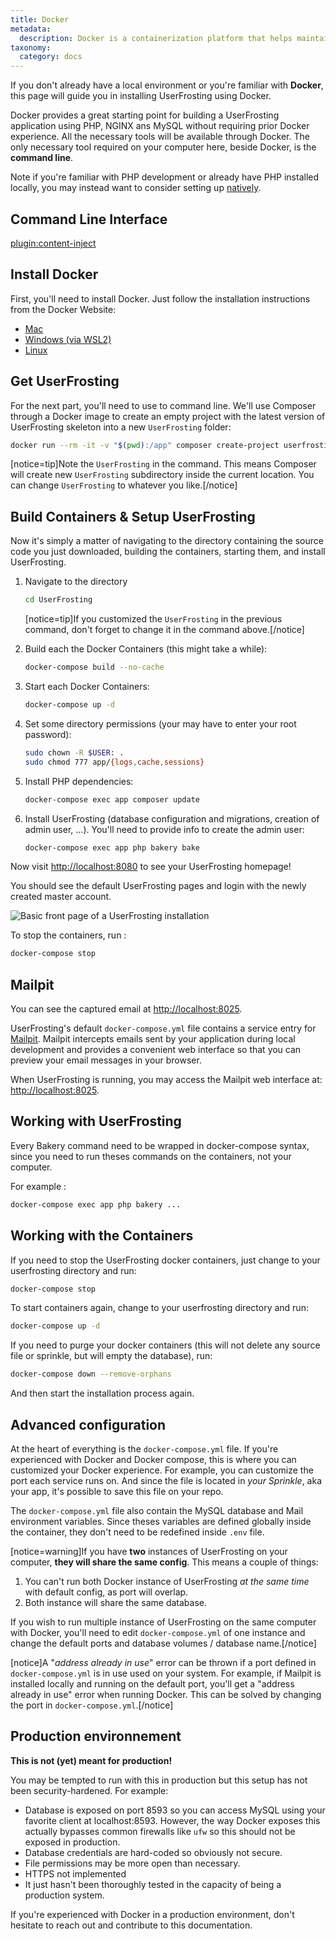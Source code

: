 ```yaml
---
title: Docker
metadata:
  description: Docker is a containerization platform that helps maintain consistent behavior across different development and production environments.
taxonomy:
  category: docs
---
```


If you don't already have a local environment or you're familiar with **Docker**, this page will guide you in installing UserFrosting using Docker.

Docker provides a great starting point for building a UserFrosting application using PHP, NGINX ans MySQL without requiring prior Docker experience. All the necessary tools will be available through Docker. The only necessary tool required on your computer here, beside Docker, is the **command line**. 

Note if you're familiar with PHP development or already have PHP installed locally, you may instead want to consider setting up [natively](/installation/environment/native).

## Command Line Interface

[plugin:content-inject](/04.installation/_modular/cli)

## Install Docker
First, you'll need to install Docker. Just follow the installation instructions from the Docker Website: 
- [Mac](https://docs.docker.com/desktop/install/mac-install/)
- [Windows (via WSL2)](https://docs.docker.com/desktop/install/windows-install/)
- [Linux](https://docs.docker.com/desktop/install/linux-install/)

## Get UserFrosting 

For the next part, you'll need to use to command line. We'll use Composer through a Docker image to create an empty project with the latest version of UserFrosting skeleton into a new `UserFrosting` folder:

```bash
docker run --rm -it -v "$(pwd):/app" composer create-project userfrosting/userfrosting UserFrosting "^5.0" --no-scripts --no-install --ignore-platform-reqs
```

[notice=tip]Note the `UserFrosting` in the command. This means Composer will create new `UserFrosting` subdirectory inside the current location. You can change `UserFrosting` to whatever you like.[/notice]

## Build Containers & Setup UserFrosting

Now it's simply a matter of navigating to the directory containing the source code you just downloaded, building the containers, starting them, and install UserFrosting. 

1. Navigate to the directory
   
   ```bash
   cd UserFrosting
   ```

   [notice=tip]If you customized the `UserFrosting` in the previous command, don't forget to change it in the command above.[/notice]

2. Build each the Docker Containers (this might take a while):
   
   ```bash
   docker-compose build --no-cache
   ```

3. Start each Docker Containers:
   
   ```bash
   docker-compose up -d
   ```

4. Set some directory permissions (your may have to enter your root password):
   
   ```bash
   sudo chown -R $USER: .
   sudo chmod 777 app/{logs,cache,sessions}
   ```

5. Install PHP dependencies:
   
   ```bash
   docker-compose exec app composer update
   ```

6. Install UserFrosting (database configuration and migrations, creation of admin user, ...). You'll need to provide info to create the admin user:
   
   ```bash
   docker-compose exec app php bakery bake
   ```

Now visit [http://localhost:8080](http://localhost:8080) to see your UserFrosting homepage!

You should see the default UserFrosting pages and login with the newly created master account. 

![Basic front page of a UserFrosting installation](/images/front-page.png)

To stop the containers, run : 

```bash
docker-compose stop
```

## Mailpit

You can see the captured email at [http://localhost:8025](http://localhost:8025).

UserFrosting's default `docker-compose.yml` file contains a service entry for [Mailpit](https://github.com/axllent/mailpit). Mailpit intercepts emails sent by your application during local development and provides a convenient web interface so that you can preview your email messages in your browser. 

When UserFrosting is running, you may access the Mailpit web interface at: [http://localhost:8025](http://localhost:8025).

## Working with UserFrosting

Every Bakery command need to be wrapped in docker-compose syntax, since you need to run theses commands on the containers, not your computer.

For example : 

```bash
docker-compose exec app php bakery ...
```

## Working with the Containers

If you need to stop the UserFrosting docker containers, just change to your userfrosting directory and run:

```bash
docker-compose stop
```

To start containers again, change to your userfrosting directory and run:

```bash
docker-compose up -d
```

If you need to purge your docker containers (this will not delete any source file or sprinkle, but will empty the database), run:

```bash
docker-compose down --remove-orphans
```

And then start the installation process again.

## Advanced configuration

At the heart of everything is the `docker-compose.yml` file. If you're experienced with Docker and Docker compose, this is where you can customized your Docker experience. For example, you can customize the port each service runs on. And since the file is located in *your Sprinkle*, aka your app, it's possible to save this file on your repo. 

The `docker-compose.yml` file also contain the MySQL database and Mail environment variables. Since theses variables are defined globally inside the container, they don't need to be redefined inside `.env` file.

[notice=warning]If you have **two** instances of UserFrosting on your computer, **they will share the same config**. This means a couple of things:

1. You can't run both Docker instance of UserFrosting *at the same time* with default config, as port will overlap.
2. Both instance will share the same database.

If you wish to run multiple instance of UserFrosting on the same computer with Docker, you'll need to edit `docker-compose.yml` of one instance and change the default ports and database volumes / database name.[/notice]

[notice]A "*address already in use*" error can be thrown if a port defined in `docker-compose.yml` is in use used on your system. For example, if Mailpit is installed locally and running on the default port, you'll get a "address already in use" error when running Docker. This can be solved by changing the port in `docker-compose.yml`.[/notice]

## Production environnement

**This is not (yet) meant for production!**

You may be tempted to run with this in production but this setup has not been security-hardened. For example:

- Database is exposed on port 8593 so you can access MySQL using your favorite client at localhost:8593. However,
  the way Docker exposes this actually bypasses common firewalls like `ufw` so this should not be exposed in production.
- Database credentials are hard-coded so obviously not secure.
- File permissions may be more open than necessary.
- HTTPS not implemented
- It just hasn't been thoroughly tested in the capacity of being a production system.

If you're experienced with Docker in a production environment, don't hesitate to reach out and contribute to this documentation.
